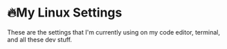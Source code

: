 # 🔥My Linux Settings
These are the settings that I'm currently using on my code editor, terminal, and all these dev stuff.
